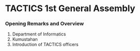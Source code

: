 # TACTICS 1st General Assembly
### Opening Remarks and Overview 
1. Department of Informatics
2. Kumustahan
3. Introduction of TACTICS officers
